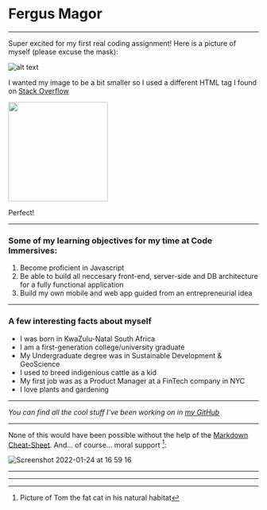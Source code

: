 # Fergus Magor

---

Super excited for my first real coding assignment! Here is a picture of myself (please excuse the mask):

![alt text](https://avatars.githubusercontent.com/u/98353142?s=400&u=a36a2789cfecfb602f27b7af107d087c40bbea86&v=4)

I wanted my image to be a bit smaller so I used a different HTML tag I found on [Stack Overflow](https://stackoverflow.com/questions/14675913/changing-image-size-in-markdown)

<img src="https://avatars.githubusercontent.com/u/98353142?s=400&u=a36a2789cfecfb602f27b7af107d087c40bbea86&v=4" width="200">

Perfect!

---

### Some of my learning objectives for my time at Code Immersives:

1. Become proficient in Javascript
2. Be able to build all neccesary front-end, server-side and DB architecture for a fully functional application
3. Build my own mobile and web app guided from an entrepreneurial idea

---

### A few interesting facts about myself

- I was born in KwaZulu-Natal South Africa
- I am a first-generation college/university graduate
- My Undergraduate degree was in Sustainable Development & GeoScience
- I used to breed indigenious cattle as a kid
- My first job was as a Product Manager at a FinTech company in NYC
- I love plants and gardening 

---

*You can find all the cool stuff I've been working on in [my GitHub](https://github.com/Fergasi)*

---

None of this would have been possible without the help of the [Markdown Cheat-Sheet](https://www.markdownguide.org/cheat-sheet). And... of course... moral support [^1]:

![Screenshot 2022-01-24 at 16 59 16](https://user-images.githubusercontent.com/98353142/150872066-35e50f05-6b5a-4fa4-8882-bf4ef81ac246.png)

---

[^1]: Picture of Tom the fat cat in his natural habitat

---
